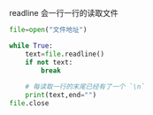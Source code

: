 
readline 会一行一行的读取文件

```py
file=open("文件地址")

while True:
    text=file.readline()
    if not text:
        break
    
    # 每读取一行的末尾已经有了一个 `\n`
    print(text,end="")
file.close
```
